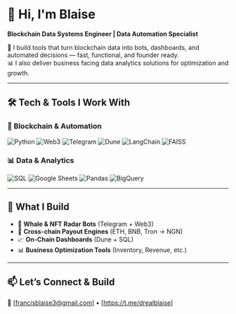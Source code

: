# 👋 Hi, I'm Blaise
**Blockchain Data Systems Engineer | Data Automation Specialist**

🔗 I build tools that turn blockchain data into bots, dashboards, and automated decisions — fast, functional, and founder ready.  
📊 I also deliver business facing data analytics solutions for optimization and growth.

---

## 🛠️ Tech & Tools I Work With

### 🔗 Blockchain & Automation

![Python](https://img.shields.io/badge/Python-14354C?style=for-the-badge&logo=python&logoColor=white)
![Web3](https://img.shields.io/badge/Web3-EF2D5E?style=for-the-badge&logo=web3dotjs&logoColor=white)
![Telegram](https://img.shields.io/badge/Telegram_Bots-26A5E4?style=for-the-badge&logo=telegram&logoColor=white)
![Dune](https://img.shields.io/badge/Dune%20Analytics-7B3FE4?style=for-the-badge&logo=data&logoColor=white)
![LangChain](https://img.shields.io/badge/LangChain-000000?style=for-the-badge&logo=python&logoColor=white)
![FAISS](https://img.shields.io/badge/FAISS-343434?style=for-the-badge&logo=matrix&logoColor=white)

### 📊 Data & Analytics

![SQL](https://img.shields.io/badge/SQL-CC2927?style=for-the-badge&logo=postgresql&logoColor=white)
![Google Sheets](https://img.shields.io/badge/Google_Sheets-34A853?style=for-the-badge&logo=google-sheets&logoColor=white)
![Pandas](https://img.shields.io/badge/Pandas-150458?style=for-the-badge&logo=pandas&logoColor=white)
![BigQuery](https://img.shields.io/badge/BigQuery-4285F4?style=for-the-badge&logo=googlebigquery&logoColor=white)

---

## 🚀 What I Build
- 🧠 **Whale & NFT Radar Bots** (Telegram + Web3)
- 💸 **Cross-chain Payout Engines** (ETH, BNB, Tron → NGN)
- 📈 **On-Chain Dashboards** (Dune + SQL)
- 📊 **Business Optimization Tools** (Inventory, Revenue, etc.)


---

## 📫 Let’s Connect & Build
📩 [francisblaise3@gmail.com] • [https://t.me/drealblaise]

